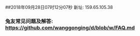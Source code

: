 ##2018年09月28日07时12分07秒 新址: 159.65.105.38
### 兔友常见问题及解答: https://github.com/wanggonging/d/blob/w/FAQ.md
